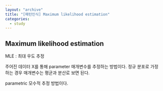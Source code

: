 ```yaml
---
layout: "archive"
title: "[패턴인식] Maximum likelihood estimation"
categories:
  - study
---
```


## Maximum likelihood estimation
MLE : 최대 우도 추정

주어진 데이터 X를 통해 parameter 매개변수를 추정하는 방법이다. 
정규 분포로 가정하는 경우 매개변수는 평균과 분산로 보면 된다.

parametric 모수적 추정 방법이다. 

